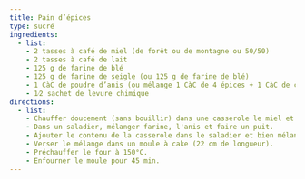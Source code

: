 ```yaml
---
title: Pain d’épices
type: sucré
ingredients:
  - list:
    - 2 tasses à café de miel (de forêt ou de montagne ou 50/50)
    - 2 tasses à café de lait
    - 125 g de farine de blé
    - 125 g de farine de seigle (ou 125 g de farine de blé)
    - 1 CàC de poudre d’anis (ou mélange 1 CàC de 4 épices + 1 CàC de cannelle moulue)
    - 1⁄2 sachet de levure chimique
directions:
  - list:
    - Chauffer doucement (sans bouillir) dans une casserole le miel et le lait.
    - Dans un saladier, mélanger farine, l'anis et faire un puit.
    - Ajouter le contenu de la casserole dans le saladier et bien mélanger.
    - Verser le mélange dans un moule à cake (22 cm de longueur).
    - Préchauffer le four à 150°C.
    - Enfourner le moule pour 45 min.
---
```

